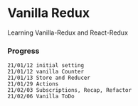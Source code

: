 # Vanilla Redux

Learning Vanilla-Redux and React-Redux

### Progress
```
21/01/12 initial setting
21/01/12 vanilla Counter
21/01/13 Store and Reducer
21/01/29 Actions
21/02/03 Subscriptions, Recap, Refactor
21/02/06 Vanilla ToDo
```